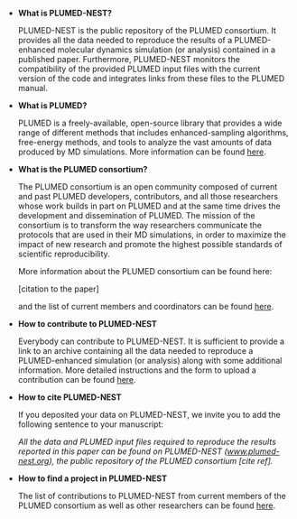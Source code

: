 * __What is PLUMED-NEST?__

  PLUMED-NEST is the public repository of the PLUMED consortium. It provides all the data
  needed to reproduce the results of a PLUMED-enhanced molecular dynamics simulation (or analysis)
  contained in a published paper. Furthermore, PLUMED-NEST monitors the compatibility of the provided
  PLUMED input files with the current version of the code and integrates links from these files to the 
  PLUMED manual. 

* __What is PLUMED?__

  PLUMED is a freely-available, open-source library that provides a wide range of different methods 
  that includes enhanced-sampling algorithms, free-energy methods, and tools to analyze the vast amounts 
  of data produced by MD simulations. More information can be found [here](http://www.plumed.org). 

* __What is the PLUMED consortium?__

  The PLUMED consortium is an open community composed of current and past PLUMED developers, contributors, 
  and all those researchers whose work builds in part on PLUMED and at the same time drives 
  the development and dissemination of PLUMED.
  The mission of the consortium is to transform the way researchers communicate the 
  protocols that are used in their MD simulations, in order to maximize the impact of 
  new research and promote the highest possible standards of scientific reproducibility. 

  More information about the PLUMED consortium can be found here:

  [citation to the paper]

  and the list of current members and coordinators can be found [here](Members.md). 

* __How to contribute to PLUMED-NEST__

  Everybody can contribute to PLUMED-NEST. It is sufficient to provide
  a link to an archive containing all the data needed to reproduce a 
  PLUMED-enhanced simulation (or analysis) along with some additional information.
  More detailed instructions and the form to upload a contribution can be found [here](Contribute.html).

* __How to cite PLUMED-NEST__

  If you deposited your data on PLUMED-NEST, we invite you to add the following sentence to your manuscript:

  *All the data and PLUMED input files required to reproduce the results reported in this paper can be found
  on PLUMED-NEST (www.plumed-nest.org), the public repository of the PLUMED consortium [cite ref].* 

* __How to find a project in PLUMED-NEST__

  The list of contributions to PLUMED-NEST from current members of the PLUMED consortium as well as other researchers
  can be found [here](list.md).

